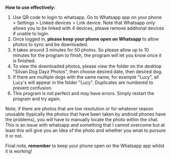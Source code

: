 **How to use effectively:**

1. Use QR code to login to whatsapp. Go to Whatsapp app on your phone > Settings > Linked devices > Link device. Note that Whatsapp only allows you to be linked with 4 devices, please remove additonal devices if unable to login.
2. Once logged in, **please keep your phone open on Whatsapp** to allow photos to sync and be downloaded.
3. It takes around 3 minutes for 50 photos. So please allow up to 10 minutes for the program to finish, the program will let you know once it is finished.
4. To view the downloaded photos, please view the folder on the desktop "Silvan Dog Dayz Photos", then choose desired date, then desired dog.
5. If there are multiple dogs with the same name, for example "Lucy", all Lucy's will appear in the folder "Lucy". Duplicates are numbered to prevent confusion.
6. This program is not perfect and may have errors. Simply restart the program and try again.

Note, if there are photos that are low resolution or for whatever reason unusable (typically the photos that have been taken by android phones have the problems), you will have to manually locate the photo within the chat. This is an issue with whatsapp and something that I cannot overcome but at least this will give you an idea of the photo and whether you wnat to pursure it or not.

Final note, **remember** to keep your phone open on the Whatsapp app whilst it is working!